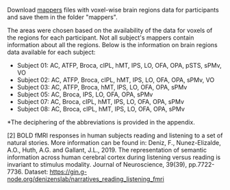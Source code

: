 Download [mappers](https://gin.g-node.org/denizenslab/narratives_reading_listening_fmri/src/master/mappers) files with voxel-wise brain regions data for participants and save them in the folder "mappers". 

The areas were chosen based on the availability of the data for voxels of the regions for each participant. Not all subject's mappers contain information about all the regions. Below is the information on brain regions data available for each subject:

- Subject 01: AC, ATFP, Broca, cIPL, hMT, IPS, LO, OFA, OPA, pSTS, sPMv, VO
- Subject 02: AC, ATFP, Broca, cIPL, hMT, IPS, LO, OFA, OPA, sPMv, VO
- Subject 03: AC, ATFP, Broca, hMT, IPS, LO, OFA, OPA, sPMv
- Subject 05: AC, Broca, IPS, LO, OFA, OPA, sPMv
- Subject 07: AC, Broca, cIPL, hMT, IPS, LO, OFA, OPA, sPMv
- Subject 08: AC, Broca, cIPL, hMT, IPS, LO, OFA, OPA, sPMv

*The deciphering of the abbreviations is provided in the appendix. 

[2] BOLD fMRI responses in human subjects reading and listening to a set of natural stories. More information can be found in: Deniz, F., Nunez-Elizalde, A.O., Huth, A.G. and Gallant, J.L., 2019. The representation of semantic information across human cerebral cortex during listening versus reading is invariant to stimulus modality. Journal of Neuroscience, 39(39), pp.7722-7736.
Dataset: https://gin.g-node.org/denizenslab/narratives_reading_listening_fmri